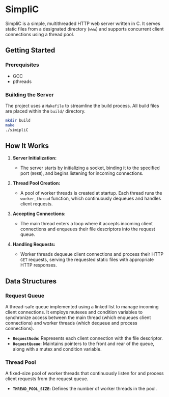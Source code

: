 # SimpliC

SimpliC is a simple, multithreaded HTTP web server written in C. It serves static files from a designated directory (`www`) and supports concurrent client connections using a thread pool.

## Getting Started

### Prerequisites

- GCC
- pthreads

### Building the Server

The project uses a `Makefile` to streamline the build process. All build files are placed within the `build/` directory.

```bash
mkdir build
make
./simipliC
```


## How It Works

1. **Server Initialization:**

   - The server starts by initializing a socket, binding it to the specified port (`8080`), and begins listening for incoming connections.

2. **Thread Pool Creation:**

   - A pool of worker threads is created at startup. Each thread runs the `worker_thread` function, which continuously dequeues and handles client requests.

3. **Accepting Connections:**

   - The main thread enters a loop where it accepts incoming client connections and enqueues their file descriptors into the request queue.

4. **Handling Requests:**
   - Worker threads dequeue client connections and process their HTTP `GET` requests, serving the requested static files with appropriate HTTP responses.



## Data Structures

### Request Queue

A thread-safe queue implemented using a linked list to manage incoming client connections. It employs mutexes and condition variables to synchronize access between the main thread (which enqueues client connections) and worker threads (which dequeue and process connections).

- **`RequestNode`:** Represents each client connection with the file descriptor.
- **`RequestQueue`:** Maintains pointers to the front and rear of the queue, along with a mutex and condition variable.

### Thread Pool

A fixed-size pool of worker threads that continuously listen for and process client requests from the request queue.

- **`THREAD_POOL_SIZE`:** Defines the number of worker threads in the pool.